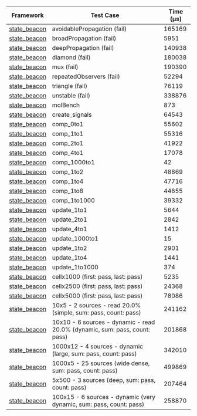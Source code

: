 | Framework | Test Case | Time (μs) |
| --- | --- | --- |
| [state_beacon](https://github.com/jinyus/dart_beacon) | avoidablePropagation (fail) | 165169 |
| [state_beacon](https://github.com/jinyus/dart_beacon) | broadPropagation (fail) | 5951 |
| [state_beacon](https://github.com/jinyus/dart_beacon) | deepPropagation (fail) | 140938 |
| [state_beacon](https://github.com/jinyus/dart_beacon) | diamond (fail) | 180038 |
| [state_beacon](https://github.com/jinyus/dart_beacon) | mux (fail) | 190390 |
| [state_beacon](https://github.com/jinyus/dart_beacon) | repeatedObservers (fail) | 52294 |
| [state_beacon](https://github.com/jinyus/dart_beacon) | triangle (fail) | 76119 |
| [state_beacon](https://github.com/jinyus/dart_beacon) | unstable (fail) | 338876 |
| [state_beacon](https://github.com/jinyus/dart_beacon) | molBench | 873 |
| [state_beacon](https://github.com/jinyus/dart_beacon) | create_signals | 64543 |
| [state_beacon](https://github.com/jinyus/dart_beacon) | comp_0to1 | 55602 |
| [state_beacon](https://github.com/jinyus/dart_beacon) | comp_1to1 | 55316 |
| [state_beacon](https://github.com/jinyus/dart_beacon) | comp_2to1 | 41922 |
| [state_beacon](https://github.com/jinyus/dart_beacon) | comp_4to1 | 17078 |
| [state_beacon](https://github.com/jinyus/dart_beacon) | comp_1000to1 | 42 |
| [state_beacon](https://github.com/jinyus/dart_beacon) | comp_1to2 | 48869 |
| [state_beacon](https://github.com/jinyus/dart_beacon) | comp_1to4 | 47716 |
| [state_beacon](https://github.com/jinyus/dart_beacon) | comp_1to8 | 44655 |
| [state_beacon](https://github.com/jinyus/dart_beacon) | comp_1to1000 | 39332 |
| [state_beacon](https://github.com/jinyus/dart_beacon) | update_1to1 | 5644 |
| [state_beacon](https://github.com/jinyus/dart_beacon) | update_2to1 | 2842 |
| [state_beacon](https://github.com/jinyus/dart_beacon) | update_4to1 | 1412 |
| [state_beacon](https://github.com/jinyus/dart_beacon) | update_1000to1 | 15 |
| [state_beacon](https://github.com/jinyus/dart_beacon) | update_1to2 | 2901 |
| [state_beacon](https://github.com/jinyus/dart_beacon) | update_1to4 | 1441 |
| [state_beacon](https://github.com/jinyus/dart_beacon) | update_1to1000 | 374 |
| [state_beacon](https://github.com/jinyus/dart_beacon) | cellx1000 (first: pass, last: pass) | 5235 |
| [state_beacon](https://github.com/jinyus/dart_beacon) | cellx2500 (first: pass, last: pass) | 24368 |
| [state_beacon](https://github.com/jinyus/dart_beacon) | cellx5000 (first: pass, last: pass) | 78086 |
| [state_beacon](https://github.com/jinyus/dart_beacon) | 10x5 - 2 sources - read 20.0% (simple, sum: pass, count: pass) | 241162 |
| [state_beacon](https://github.com/jinyus/dart_beacon) | 10x10 - 6 sources - dynamic - read 20.0% (dynamic, sum: pass, count: pass) | 201868 |
| [state_beacon](https://github.com/jinyus/dart_beacon) | 1000x12 - 4 sources - dynamic (large, sum: pass, count: pass) | 342010 |
| [state_beacon](https://github.com/jinyus/dart_beacon) | 1000x5 - 25 sources (wide dense, sum: pass, count: pass) | 499869 |
| [state_beacon](https://github.com/jinyus/dart_beacon) | 5x500 - 3 sources (deep, sum: pass, count: pass) | 207464 |
| [state_beacon](https://github.com/jinyus/dart_beacon) | 100x15 - 6 sources - dynamic (very dynamic, sum: pass, count: pass) | 258870 |
